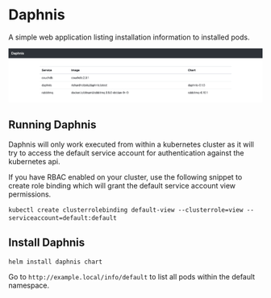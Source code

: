 # Daphnis

A simple web application listing installation information to installed pods.

![Daphnis Service Overview](images/daphnis.png "Daphnis Service Overview")

## Running Daphnis

Daphnis will only work executed from within a kubernetes cluster as it will try to access the default service account for authentication against the kubernetes api.

If you have RBAC enabled on your cluster, use the following snippet to create role binding which will grant the default service account view permissions.

    kubectl create clusterrolebinding default-view --clusterrole=view --serviceaccount=default:default

## Install Daphnis

    helm install daphnis chart

Go to `http://example.local/info/default` to list all pods within the default namespace.
 
